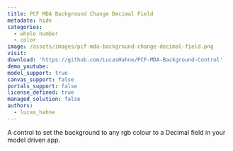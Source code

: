 ```yaml
---
title: PCF MDA Background Change Decimal Field
metadate: hide
categories:
  - whole number
  - color
image: /assets/images/pcf-mda-background-change-decimal-field.png
visit: 
download: 'https://github.com/LucasHahne/PCF-MDA-Background-Control'
demo_youtube: 
model_support: true
canvas_support: false
portals_support: false
license_defined: true
managed_solution: false
authors:
  - lucas_hahne
---
```

A control to set the background to any rgb colour to a Decimal field in your model driven app.
